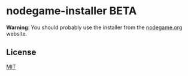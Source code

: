 # nodegame-installer BETA

**Warning**: You should probably use the installer from the
  [nodegame.org](nodegame.org) website.

## License

[MIT](LICENSE)
